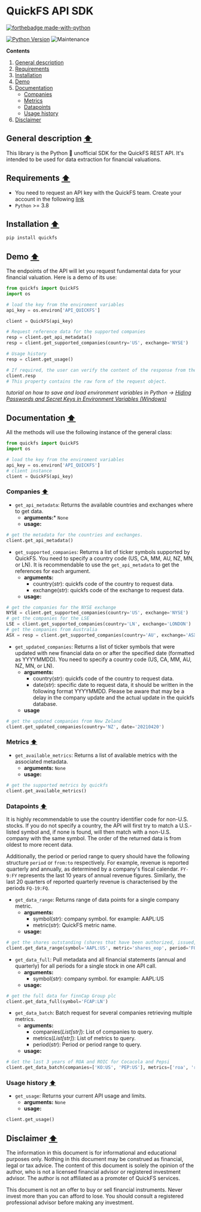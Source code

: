# QuickFS API SDK

[![forthebadge made-with-python](http://ForTheBadge.com/images/badges/made-with-python.svg)](https://www.python.org/)


[![Python Version](https://img.shields.io/badge/Python-3.8+-blue.svg)](https://shields.io/) ![Maintenance](https://img.shields.io/badge/Maintained%3F-yes-green.svg)

**Contents**

1. [General description](#general-description-arrow_up)
2. [Requirements](#requirements-arrow_up)
3. [Installation](#installation-arrow_up)
4. [Demo](#demo-arrow_up)
5. [Documentation](#documentation-arrow_up)
	- [Companies](#companies-arrow_up)
	- [Metrics](#metrics-arrow_up)
	- [Datapoints](#datapoints-arrow_up)
	- [Usage history](#usage-history-arrow_up)
6. [Disclaimer](#disclaimer-arrow_up)

## General description [:arrow_up:](#quickfs-api-sdk)
This library is the Python :snake: unofficial SDK for the QuickFS REST API. It's intended to be used for data extraction for financial valuations. 
## Requirements [:arrow_up:](#quickfs-api-sdk)
- You need to request an API key with the QuickFS team. Create your account in the following [link](https://quickfs.net/)
- ```Python``` >= 3.8

## Installation [:arrow_up:](#quickfs-api-sdk)
```python
pip install quickfs
```
## Demo [:arrow_up:](#quickfs-api-sdk)
The endpoints of the API will let you request fundamental data for your financial valuation. Here is a demo of its use:

```python
from quickfs import QuickFS
import os

# load the key from the enviroment variables
api_key = os.environ['API_QUICKFS']

client = QuickFS(api_key)

# Request reference data for the supported companies
resp = client.get_api_metadata()
resp = client.get_supported_companies(country='US', exchange='NYSE')

# Usage history
resp = client.get_usage()

# If required, the user can verify the content of the response from the API with the following property:
client.resp
# This property contains the raw form of the request object.
```
*tutorial on how to save and load environment variables in Python -> [Hiding Passwords and Secret Keys in Environment Variables (Windows)](https://youtu.be/IolxqkL7cD8)*

## Documentation [:arrow_up:](#quickfs-api-sdk)

All the methods will use the following instance of the general class:
```python
from quickfs import QuickFS
import os

# load the key from the enviroment variables
api_key = os.environ['API_QUICKFS']
# client instance
client = QuickFS(api_key)
```

### Companies [:arrow_up:](#quickfs-api-sdk)
- ```get_api_metadata```: Returns the available countries and exchanges where to get data.
	- **arguments:*** ```None```
	- **usage:**
```python
# get the metadata for the countries and exchanges.
client.get_api_metadata()
```

- ```get_supported_companies```: Returns a list of ticker symbols supported by QuickFS. You need to specify a country code (US, CA, MM, AU, NZ, MN, or LN). It is recommendable to use the ```get_api_metadata``` to get the references for each argument.
	- **arguments:**
		- country(*str*): quickfs code of the country to request data.
		- exchange(*str*): quickfs code of the exchange to request data.
	- **usage:**
```python
# get the companies for the NYSE exchange
NYSE = client.get_supported_companies(country='US', exchange='NYSE')
# get the companies for the LSE
LSE = client.get_supported_companies(country='LN', exchange='LONDON')
# get the companies from Australia
ASX = resp = client.get_supported_companies(country='AU', exchange='ASX')
```

- ```get_updated_companies```: Returns a list of ticker symbols that were updated with new financial data on or after the specified date (formatted as YYYYMMDD). You need to specify a country code (US, CA, MM, AU, NZ, MN, or LN).
	- **arguments:**
		- country(*str*): quickfs code of the country to request data.
		- date(*str*): specific date to request data, it should be written in the following format YYYYMMDD. Please be aware that may be a delay in the company update and the actual update in the quickfs database.
	- **usage**
```python
# get the updated companies from New Zeland
client.get_updated_companies(country='NZ', date='20210420')
```

### Metrics [:arrow_up:](#quickfs-api-sdk)
- ```get_available_metrics```: Returns a list of available metrics with the associated metadata.
	- **arguments:** ```None```
	- **usage:**
```python
# get the supported metrics by quickfs
client.get_available_metrics()
```

### Datapoints [:arrow_up:](#quickfs-api-sdk)
It is highly recommendable to use the country identifier code for non-U.S. stocks. If you do not specify a country, the API will first try to match a U.S.-listed symbol and, if none is found, will then match with a non-U.S. company with the same symbol. The order of the returned data is from oldest to more recent data. 

Additionally, the period or period range to query should have the following structure ```period``` or ```from:to``` respectively. For example, revenue is reported quarterly and annually, as determined by a company's fiscal calendar. ```FY-9:FY``` represents the last 10 years of annual revenue figures. Similarly, the last 20 quarters of reported quarterly revenue is characterised by the periods ```FQ-19:FQ```.

- ```get_data_range```: Returns range of data points for a single company metric.
	- **arguments:**
		- symbol(*str*): company symbol. for example: AAPL:US
		- metric(*str*): QuickFS metric name.
	- **usage:**
```python
# get the shares outstanding (shares that have been authorized, issued, and purchased by investors and are held by them).
client.get_data_range(symbol='AAPL:US', metric='shares_eop', period='FQ-15:FQ')
```

- ```get_data_full```: Pull metadata and all financial statements (annual and quarterly) for all periods for a single stock in one API call.
	- **arguments:**
		- symbol(*str*): company symbol. for example: AAPL:US
	- **usage:**
```python
# get the full data for finnCap Group plc
client.get_data_full(symbol='FCAP:LN')
```

- ```get_data_batch```: Batch request for several companies retrieving multiple metrics.
	- **arguments:**
		- companies(*List[str]*): List of companies to query.
		- metrics(*List[str]*): List of metrics to query.
		- period(*str*): Period or period range to query.
	- **usage:**
```python
# Get the last 3 years of ROA and ROIC for Cocacola and Pepsi
client.get_data_batch(companies=['KO:US', 'PEP:US'], metrics=['roa', 'roic'], period="FY-2:FY")
```


### Usage history [:arrow_up:](#quickfs-api-sdk)
- ```get_usage```:  Returns your current API usage and limits.
	- **arguments:** ```None```
	- **usage:**
```python
client.get_usage()
```


## Disclaimer [:arrow_up:](#quickfs-api-sdk)
The information in this document is for informational and educational purposes only. Nothing in this document may be construed as financial, legal or tax advice. The content of this document is solely the opinion of the author, who is not a licensed financial advisor or registered investment advisor. The author is not affiliated as a promoter of QuickFS services.

This document is not an offer to buy or sell financial instruments. Never invest more than you can afford to lose. You should consult a registered professional advisor before making any investment.